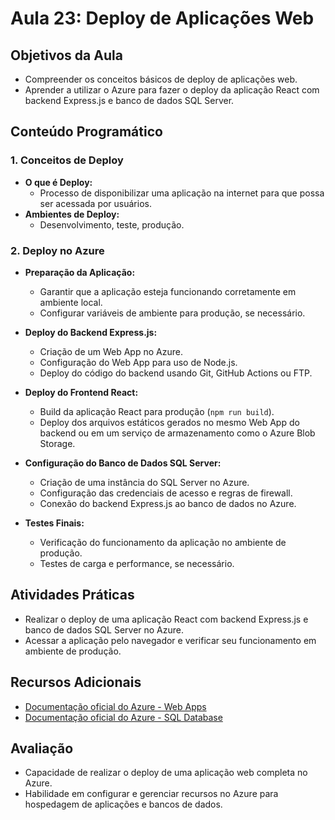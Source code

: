 # Aula 23: Deploy de Aplicações Web

## Objetivos da Aula

- Compreender os conceitos básicos de deploy de aplicações web.
- Aprender a utilizar o Azure para fazer o deploy da aplicação React com backend Express.js e banco de dados SQL Server.

## Conteúdo Programático

### 1. Conceitos de Deploy

- **O que é Deploy:**
  - Processo de disponibilizar uma aplicação na internet para que possa ser acessada por usuários.
- **Ambientes de Deploy:**
  - Desenvolvimento, teste, produção.

### 2. Deploy no Azure

- **Preparação da Aplicação:**
  - Garantir que a aplicação esteja funcionando corretamente em ambiente local.
  - Configurar variáveis de ambiente para produção, se necessário.

- **Deploy do Backend Express.js:**
  - Criação de um Web App no Azure.
  - Configuração do Web App para uso de Node.js.
  - Deploy do código do backend usando Git, GitHub Actions ou FTP.

- **Deploy do Frontend React:**
  - Build da aplicação React para produção (`npm run build`).
  - Deploy dos arquivos estáticos gerados no mesmo Web App do backend ou em um serviço de armazenamento como o Azure Blob Storage.

- **Configuração do Banco de Dados SQL Server:**
  - Criação de uma instância do SQL Server no Azure.
  - Configuração das credenciais de acesso e regras de firewall.
  - Conexão do backend Express.js ao banco de dados no Azure.

- **Testes Finais:**
  - Verificação do funcionamento da aplicação no ambiente de produção.
  - Testes de carga e performance, se necessário.

## Atividades Práticas

- Realizar o deploy de uma aplicação React com backend Express.js e banco de dados SQL Server no Azure.
- Acessar a aplicação pelo navegador e verificar seu funcionamento em ambiente de produção.

## Recursos Adicionais

- [Documentação oficial do Azure - Web Apps](https://docs.microsoft.com/en-us/azure/app-service/)
- [Documentação oficial do Azure - SQL Database](https://docs.microsoft.com/en-us/azure/azure-sql/)

## Avaliação

- Capacidade de realizar o deploy de uma aplicação web completa no Azure.
- Habilidade em configurar e gerenciar recursos no Azure para hospedagem de aplicações e bancos de dados.
